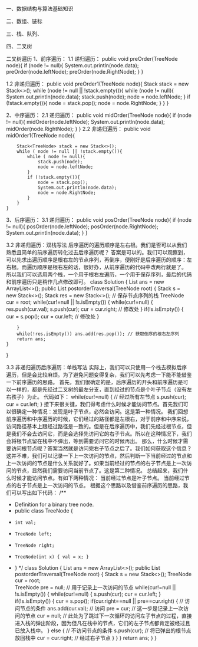 一、数据结构与算法基础知识


二、数组、链标


三、栈、队列、



四、二叉树

二叉树遍历
1、前序遍历：
1.1 递归遍历：
public void preOrder(TreeNode node){
        if (node != null){
            System.out.println(node.data);
            preOrder(node.leftNode);
            preOrder(node.RightNode);
        }
    }

1.2 非递归遍历：
public void preOrder1(TreeNode node){
        Stack<TreeNode> stack = new Stack<>();
        while (node != null || !stack.empty()){
            while (node != null){
                System.out.println(node.data);
                stack.push(node);
                node = node.leftNode;
            }
            if (!stack.empty()){
                node = stack.pop();
                node = node.RightNode;
            }
        }
    }

2、中序遍历：
2.1 递归遍历：
public void midOrder(TreeNode node){
        if (node != null){
            midOrder(node.leftNode);
            System.out.println(node.data);
            midOrder(node.RightNode);
        }
    }
2.2 非递归遍历：
public void midOrder1(TreeNode node){
 
        Stack<TreeNode> stack = new Stack<>();
        while ( node != null || !stack.empty()){
            while ( node != null){
                stack.push(node);
                node = node.leftNode;
            }
            if (!stack.empty()){
                node = stack.pop();
                System.out.println(node.data);
                node = node.RightNode;
            }
        }
    }


3、后序遍历：
3.1 递归遍历：
public void posOrder(TreeNode node){
        if (node != null){
            posOrder(node.leftNode);
            posOrder(node.RightNode);
            System.out.println(node.data);
        }
    }

3.2 非递归遍历：双栈写法
后序遍历的遍历顺序是左右根。我们是否可以从我们熟悉且简单的前序遍历转化过去后序遍历呢？
答案是可以的。我们可以观察到，可以先求出遍历顺序是根右左的节点序列，再倒序，便刚好是后序遍历的顺序：左右根。而遍历顺序是根右左的话，很好办，从前序遍历的代码中改两行就是了。
所以我们可以选用两个栈，一个用于根右左遍历，一个用于保存序列，最后的代码和前序遍历只是稍作几点修改即可。
class Solution {
    List<Integer> ans = new ArrayList<>();
    public List<Integer> postorderTraversal(TreeNode root) {
        Stack<TreeNode> s = new Stack<>();
        Stack<Integer> res = new Stack<>(); // 保存节点序列的栈
        TreeNode cur = root;
        while(cur!=null || !s.isEmpty()) {
            while(cur!=null) {
                res.push(cur.val);
                s.push(cur);
                cur = cur.right; // 修改处
            }
            if(!s.isEmpty()) {
                cur = s.pop();
                cur = cur.left; // 修改处
            }

        }
        while(!res.isEmpty()) ans.add(res.pop()); // 获取倒序的根右左序列
        return ans;
    }
}

3.3 非递归遍历后序遍历：单栈写法
实际上，我们可以只使用一个栈去模拟后序遍历，但是会比较麻烦。为了避免问题变得复杂，我们可以先考虑一下能不能借鉴一下前序遍历的思路。
首先，我们很确定的是，后序遍历的开头和前序遍历是可以一样的，都是先经过二叉树的最左分支，直到经过的节点是个叶子节点（没有左右孩子）为止。
代码如下：
while(cur!=null) { // 经过所有左节点
    s.push(cur);
    cur = cur.left;
}
接下来很关键，我们得考虑什么时候才能访问节点。首先我们可以很确定一种情况：发现是叶子节点，必然会访问。这是第一种情况。
我们回想前序遍历和中序遍历的时候，它们经过的路径都是左根右，对于前序和中序来说，访问路径基本上跟经过路径是一致的。但是在后序遍历中，我们先经过根节点，但是我们不会去访问它，而是会选择先访问它的右子节点。所以在这种情况下，我们会将根节点留在栈中不弹出，等到需要访问它的时候再出。
那么，什么时候才需要访问根节点呢？答案当然就是访问完右子节点之后了。我们如何获取这个信息？这并不难，我们可以记录一下上一次访问的节点，然后判断一下当前经过的节点和上一次访问的节点是什么关系就好了。如果当前经过的节点的右子节点是上一次访问的节点，显然我们需要访问当前节点了。这是第二种情况。
总结起来，我们什么时候才能访问节点。有如下两种情况：
当前经过节点是叶子节点。
当前经过节点的右子节点是上一次访问的节点。
根据这个思路以及借鉴前序遍历的思路，我们可以写出如下代码：
/**
 * Definition for a binary tree node.
 * public class TreeNode {
 *     int val;
 *     TreeNode left;
 *     TreeNode right;
 *     TreeNode(int x) { val = x; }
 * }
 */
class Solution {
    List<Integer> ans = new ArrayList<>();
    public List<Integer> postorderTraversal(TreeNode root) {
        Stack<TreeNode> s = new Stack<>();
        TreeNode cur = root;  
        TreeNode pre = null;  // 用于记录上一次访问的节点
        while(cur!=null || !s.isEmpty()) {
            while(cur!=null) {
                s.push(cur);
                cur = cur.left;
            }
            if(!s.isEmpty()) {
                cur = s.pop();
                if(cur.right==null || pre==cur.right) { // 访问节点的条件
                    ans.add(cur.val); // 访问
                    pre = cur; // 这一步是记录上一次访问的节点
                    cur = null; // 此处为了跳过下一次循环的访问左子节点的过程，直接进入栈的弹出阶段，因为但凡在栈中的节点，它们的左子节点都肯定被经过且已放入栈中。
                }
                else { // 不访问节点的条件
                    s.push(cur); // 将已弹出的根节点放回栈中
                    cur = cur.right; // 经过右子节点
                }
            }
        }
        return ans;
    }
}
